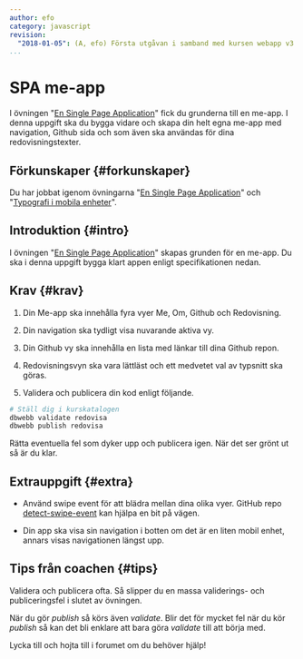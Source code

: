 ```yaml
---
author: efo
category: javascript
revision:
  "2018-01-05": (A, efo) Första utgåvan i samband med kursen webapp v3.
...
```

SPA me-app
==================================
I övningen "[En Single Page Application](kunskap/en-single-page-application-me-app)" fick du grunderna till en me-app. I denna uppgift ska du bygga vidare och skapa din helt egna me-app med navigation, Github sida och som även ska användas för dina redovisningstexter.



<!--more-->



Förkunskaper {#forkunskaper}
-----------------------
Du har jobbat igenom övningarna "[En Single Page Application](kunskap/en-single-page-application-me-app)" och "[Typografi i mobila enheter](kunskap/typografi-i-mobila-enheter)".


Introduktion {#intro}
-----------------------
I övningen "[En Single Page Application](kunskap/en-single-page-application-me-app)" skapas grunden för en me-app. Du ska i denna uppgift bygga klart appen enligt specifikationen nedan.



Krav {#krav}
-----------------------
1. Din Me-app ska innehålla fyra vyer Me, Om, Github och Redovisning.

1. Din navigation ska tydligt visa nuvarande aktiva vy.

1. Din Github vy ska innehålla en lista med länkar till dina Github repon.

1. Redovisningsvyn ska vara lättläst och ett medvetet val av typsnitt ska göras.

1. Validera och publicera din kod enligt följande.

```bash
# Ställ dig i kurskatalogen
dbwebb validate redovisa
dbwebb publish redovisa
```

Rätta eventuella fel som dyker upp och publicera igen. När det ser grönt ut så är du klar.



Extrauppgift {#extra}
-----------------------

* Använd swipe event för att blädra mellan dina olika vyer. GitHub repo [detect-swipe-event](https://github.com/mosbth/detect-swipe-event) kan hjälpa en bit på vägen.

* Din app ska visa sin navigation i botten om det är en liten mobil enhet, annars visas navigationen längst upp.



Tips från coachen {#tips}
-----------------------

Validera och publicera ofta. Så slipper du en massa validerings- och publiceringsfel i slutet av övningen.

När du gör *publish* så körs även *validate*. Blir det för mycket fel när du kör *publish* så kan det bli enklare att bara göra *validate* till att börja med.

Lycka till och hojta till i forumet om du behöver hjälp!
